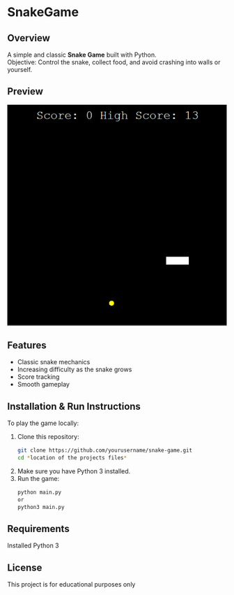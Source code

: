 # SnakeGame

## Overview

A simple and classic **Snake Game** built with Python.  
Objective: Control the snake, collect food, and avoid crashing into walls or yourself.

## Preview

![Snake Game Demo](snake_game_preview.gif)

## Features

- Classic snake mechanics
- Increasing difficulty as the snake grows
- Score tracking
- Smooth gameplay

## Installation & Run Instructions

To play the game locally:

1. Clone this repository:
   ```bash
   git clone https://github.com/yourusername/snake-game.git
   cd *location of the projects files*
   ```
2. Make sure you have Python 3 installed.
3. Run the game:
   ```bash
   python main.py
   or
   python3 main.py
   ```
## Requirements

Installed Python 3

## License

This project is for educational purposes only
